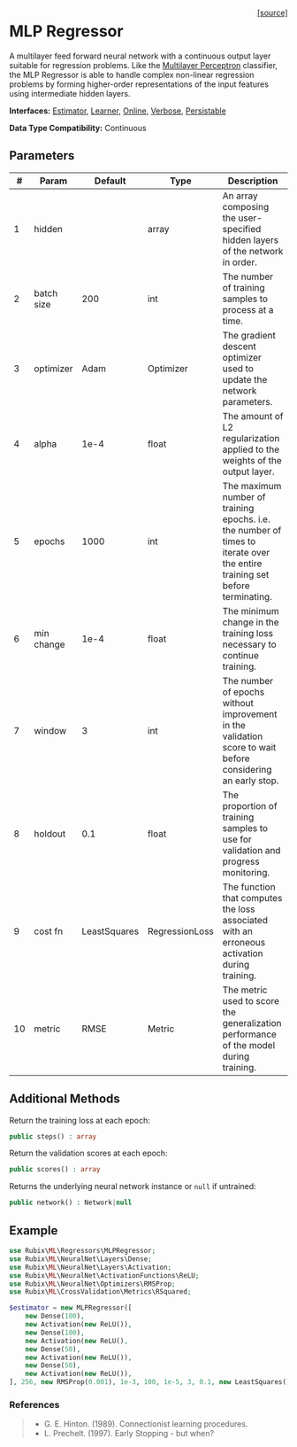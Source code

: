 <span style="float:right;"><a href="https://github.com/RubixML/RubixML/blob/master/src/Regressors/MLPRegressor.php">[source]</a></span>

# MLP Regressor
A multilayer feed forward neural network with a continuous output layer suitable for regression problems. Like the [Multilayer Perceptron](../classifiers/multilayer-perceptron.md) classifier, the MLP Regressor is able to handle complex non-linear regression problems by forming higher-order representations of the input features using intermediate hidden layers.

**Interfaces:** [Estimator](../estimator.md), [Learner](../learner.md), [Online](../online.md), [Verbose](../verbose.md), [Persistable](../persistable.md)

**Data Type Compatibility:** Continuous

## Parameters
| # | Param | Default | Type | Description |
|---|---|---|---|---|
| 1 | hidden | | array | An array composing the user-specified hidden layers of the network in order. |
| 2 | batch size | 200 | int | The number of training samples to process at a time. |
| 3 | optimizer | Adam | Optimizer | The gradient descent optimizer used to update the network parameters. |
| 4 | alpha | 1e-4 | float | The amount of L2 regularization applied to the weights of the output layer. |
| 5 | epochs | 1000 | int | The maximum number of training epochs. i.e. the number of times to iterate over the entire training set before terminating. |
| 6 | min change | 1e-4 | float | The minimum change in the training loss necessary to continue training. |
| 7 | window | 3 | int | The number of epochs without improvement in the validation score to wait before considering an early stop. |
| 8 | holdout | 0.1 | float | The proportion of training samples to use for validation and progress monitoring. |
| 9 | cost fn | LeastSquares | RegressionLoss | The function that computes the loss associated with an erroneous activation during training. |
| 10 | metric | RMSE | Metric | The metric used to score the generalization performance of the model during training. |

## Additional Methods
Return the training loss at each epoch:
```php
public steps() : array
```

Return the validation scores at each epoch:
```php
public scores() : array
```

Returns the underlying neural network instance or `null` if untrained:
```php
public network() : Network|null
```

## Example
```php
use Rubix\ML\Regressors\MLPRegressor;
use Rubix\ML\NeuralNet\Layers\Dense;
use Rubix\ML\NeuralNet\Layers\Activation;
use Rubix\ML\NeuralNet\ActivationFunctions\ReLU;
use Rubix\ML\NeuralNet\Optimizers\RMSProp;
use Rubix\ML\CrossValidation\Metrics\RSquared;

$estimator = new MLPRegressor([
	new Dense(100),
	new Activation(new ReLU()),
	new Dense(100),
	new Activation(new ReLU(),
	new Dense(50),
	new Activation(new ReLU()),
	new Dense(50),
	new Activation(new ReLU()),
], 256, new RMSProp(0.001), 1e-3, 100, 1e-5, 3, 0.1, new LeastSquares(), new RSquared());
```

### References
>- G. E. Hinton. (1989). Connectionist learning procedures.
>- L. Prechelt. (1997). Early Stopping - but when?